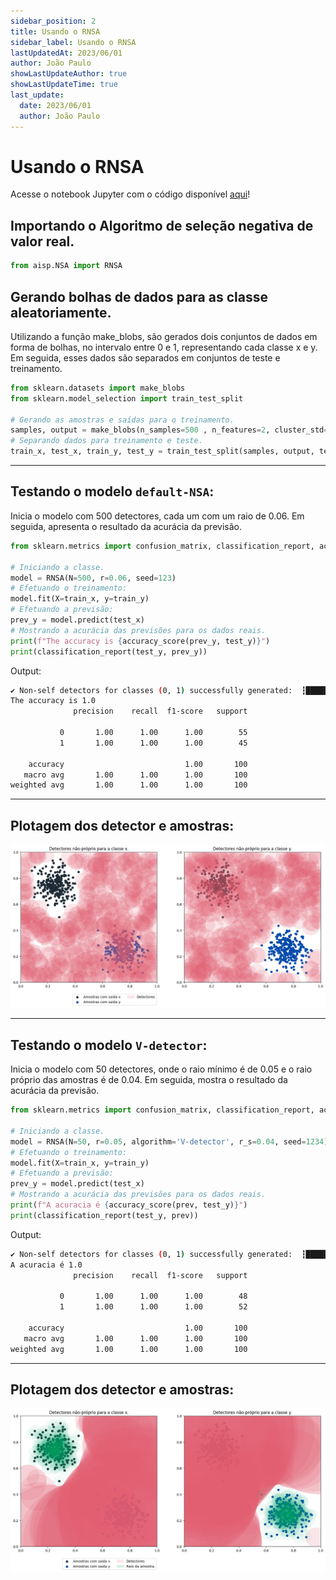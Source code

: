 ```yaml
---
sidebar_position: 2
title: Usando o RNSA
sidebar_label: Usando o RNSA
lastUpdatedAt: 2023/06/01
author: João Paulo
showLastUpdateAuthor: true
showLastUpdateTime: true
last_update:
  date: 2023/06/01
  author: João Paulo
---
```


# Usando o RNSA

Acesse o notebook Jupyter com o código disponível [aqui](https://github.com/AIS-Package/aisp/blob/main/examples/RNSA/example_with_randomly_generated_dataset-pt.ipynb)!

## Importando o Algoritmo de seleção negativa de valor real.
```python
from aisp.NSA import RNSA
```

## Gerando bolhas de dados para as classe aleatoriamente.

Utilizando a função make_blobs, são gerados dois conjuntos de dados em forma de bolhas, no intervalo entre 0 e 1, representando cada classe x e y. Em seguida, esses dados são separados em conjuntos de teste e treinamento.

```python
from sklearn.datasets import make_blobs
from sklearn.model_selection import train_test_split

# Gerando as amostras e saídas para o treinamento.
samples, output = make_blobs(n_samples=500 , n_features=2, cluster_std=0.07, center_box=([0.0, 1.0]), centers=[[0.25, 0.75], [0.75, 0.25]], random_state=1234) 
# Separando dados para treinamento e teste.
train_x, test_x, train_y, test_y = train_test_split(samples, output, test_size=0.2)
```

---

## Testando o modelo `default-NSA`:

Inicia o modelo com 500 detectores, cada um com um raio de 0.06. Em seguida, apresenta o resultado da acurácia da previsão.

```python
from sklearn.metrics import confusion_matrix, classification_report, accuracy_score

# Iniciando a classe.
model = RNSA(N=500, r=0.06, seed=123)
# Efetuando o treinamento: 
model.fit(X=train_x, y=train_y)
# Efetuando a previsão:
prev_y = model.predict(test_x)
# Mostrando a acurácia das previsões para os dados reais.
print(f"The accuracy is {accuracy_score(prev_y, test_y)}")
print(classification_report(test_y, prev_y))
```

Output:
```bash
✔ Non-self detectors for classes (0, 1) successfully generated:  ┇██████████┇ 1000/1000 detectors
The accuracy is 1.0
              precision    recall  f1-score   support

           0       1.00      1.00      1.00        55
           1       1.00      1.00      1.00        45

    accuracy                           1.00       100
   macro avg       1.00      1.00      1.00       100
weighted avg       1.00      1.00      1.00       100
```

---

## Plotagem dos detector e amostras:

![](../../assets/exemple_pt_d.png)

---

## Testando o modelo `V-detector`:

Inicia o modelo com 50 detectores, onde o raio mínimo é de 0.05 e o raio próprio das amostras é de 0.04. Em seguida, mostra o resultado da acurácia da previsão.

```python
from sklearn.metrics import confusion_matrix, classification_report, accuracy_score

# Iniciando a classe.
model = RNSA(N=50, r=0.05, algorithm='V-detector', r_s=0.04, seed=1234)
# Efetuando o treinamento: 
model.fit(X=train_x, y=train_y)
# Efetuando a previsão:
prev_y = model.predict(test_x)
# Mostrando a acurácia das previsões para os dados reais.
print(f"A acuracia é {accuracy_score(prev, test_y)}")
print(classification_report(test_y, prev))
```

Output:
```bash
✔ Non-self detectors for classes (0, 1) successfully generated:  ┇██████████┇ 100/100 detectors
A acuracia é 1.0
              precision    recall  f1-score   support

           0       1.00      1.00      1.00        48
           1       1.00      1.00      1.00        52

    accuracy                           1.00       100
   macro avg       1.00      1.00      1.00       100
weighted avg       1.00      1.00      1.00       100
```

---

## Plotagem dos detector e amostras:

![](../../assets/exemple_pt_v.png)